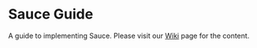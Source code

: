Sauce Guide
===========

A guide to implementing Sauce. Please visit our [Wiki](https://github.com/sauce/guide/wiki) page for the content.